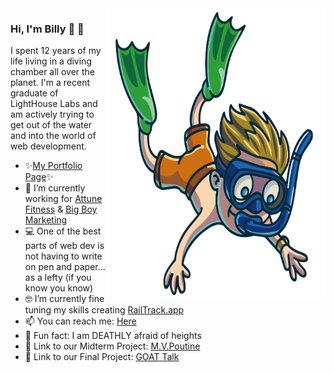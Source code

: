<img align="right" src="https://github.com/Billex87/Billex87/blob/main/favpng_florida-scuba-divers-underwater-diving-diving-mask-scuba-diving.png" width=350px height=465px/>

### Hi, I'm Billy 🤿 👋

I spent 12 years of my life living in a diving chamber all over the planet. I'm a recent graduate of LightHouse Labs and am actively trying to get out of the water and into the world of web development.

- ✨<a href="billymckinnon.com">My Portfolio Page</a>✨
- 📱 I’m currently working for [Attune Fitness](https://attune.app/) & [Big Boy Marketing](https://bigboy.ca/)
- 💻 One of the best parts of web dev is not having to write on pen and paper... as a lefty (if you know you know)
- 🤓 I’m currently fine tuning my skills creating [RailTrack.app](https://railtrack.herokuapp.com)
- 📫 You can reach me: <a href="mailto: billy_mckinnon@hotmail.com">Here</a>
- 🤡 Fun fact: I am DEATHLY afraid of heights
- 🍟 Link to our Midterm Project: [M.V.Poutine](https://drive.google.com/file/d/1qWMjCsRZwXaTALJ5yBUboVkRxfWnzTB-/view?usp=sharing)
- 🏀 Link to our Final Project: [GOAT Talk](https://drive.google.com/file/d/1BDYtnU6JS4ADiOzHGSguMJ8JYRGP1-bX/view?usp=drivesdk)
